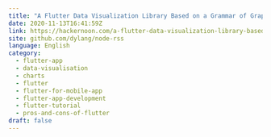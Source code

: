 ```yaml
---
title: "A Flutter Data Visualization Library Based on a Grammar of Graphics"
date: 2020-11-13T16:41:59Z
link: https://hackernoon.com/a-flutter-data-visualization-library-based-on-a-grammar-of-graphics-u32o3zwg?source=rss&utm_medium=RSS&utm_source=news.12bit.vn
site: github.com/dylang/node-rss
language: English
category:
  - flutter-app
  - data-visualisation
  - charts
  - flutter
  - flutter-for-mobile-app
  - flutter-app-development
  - flutter-tutorial
  - pros-and-cons-of-flutter
draft: false
---
```


